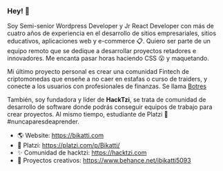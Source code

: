 ### Hey! 👋

Soy Semi-senior Wordpress Developer y Jr React Developer con más de cuatro años de experiencia en el desarrollo de sitios empresariales, sitios educativos, aplicaciones web y e-commerce 📋. Quiero ser parte de un equipo remoto que se dedique a desarrollar proyectos retadores e innovadores. Me encanta pasar horas haciendo CSS 😮 y maquetando.

Mi último proyecto personal es crear una comunidad Fintech de criptomonedas que enseñe a no caer en estafas o curso de traiders, y conecte a los usuarios con profesionales de finanzas. Se llama <a href="https://botres.com" target="_blank">Botres</a>

También, soy fundadora y líder de **HackTzi**, se trata de comunidad de desarrollo de software donde podrás conseguir equipos de trabajo para crear proyectos. Al mismo tiempo, estudiante de Platzi 💚 #nuncaparesdeaprender. 

- 🌎 Website: https://bikatti.com
- 💚 Platzi: https://platzi.com/p/Bikatti/
- ✨ Comunidad de hacktzi: https://hacktzi.com
- 🙌 Proyectos creativos: https://www.behance.net/ibikatti5093
